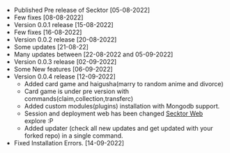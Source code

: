 - Published Pre release of Secktor [05-08-2022]
- Few fixes [08-08-2022]
- Version 0.0.1 release [15-08-2022]
- Few fixes [16-08-2022]
- Version 0.0.2 release [20-08-2022]
- Some updates [21-08-22]
- Many updates between [22-08-2022 and 05-09-2022]
- Version 0.0.3 release [02-09-2022]
- Some New features [06-09-2022]
- Version 0.0.4 release [12-09-2022]
   - Added card game and haigusha(marry to random anime and divorce)
   - Card game is under pre version with commands(claim,collection,transferc)
   - Added custom modules(plugins) installation with Mongodb support.
   - Session and deployment web has been changed [Secktor Web](https://SecktorBot.herokuapp.com/) explore :P 
   - Added updater (check all new updates and get updated with your forked repo) in a single command.
- Fixed Installation Errors.  [14-09-2022]